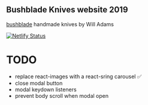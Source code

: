 ## Bushblade Knives website 2019

[bushblade](https://bushblade.co.uk/) handmade knives by Will Adams

[![Netlify Status](https://api.netlify.com/api/v1/badges/0dda1f0d-369d-46e4-9afe-0d07fe8ec301/deploy-status)](https://app.netlify.com/sites/bushblade-knives/deploys)

# TODO
- replace react-images with a react-sring carousel ✅
- close modal button
- modal keydown listeners
- prevent body scroll when modal open
